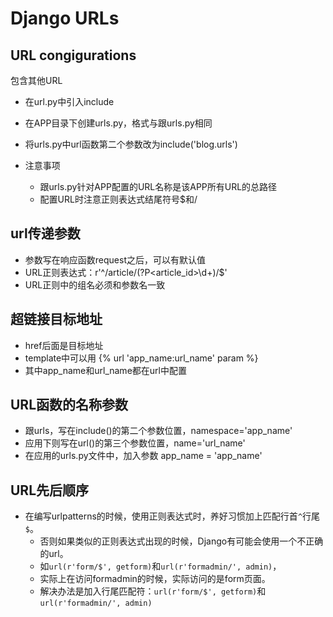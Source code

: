 # Django URLs



## URL congigurations

包含其他URL
* 在url.py中引入include
* 在APP目录下创建urls.py，格式与跟urls.py相同
* 将urls.py中url函数第二个参数改为include('blog.urls')

* 注意事项
  * 跟urls.py针对APP配置的URL名称是该APP所有URL的总路径
  * 配置URL时注意正则表达式结尾符号$和/



## url传递参数
* 参数写在响应函数request之后，可以有默认值
* URL正则表达式：r'^/article/(?P<article_id>\d+)/$'
* URL正则中的组名必须和参数名一致


## 超链接目标地址
* href后面是目标地址
* template中可以用 \{\% url 'app_name:url_name' param \%\} 
* 其中app_name和url_name都在url中配置


## URL函数的名称参数
* 跟urls，写在include()的第二个参数位置，namespace='app_name'
* 应用下则写在url()的第三个参数位置，name='url_name'
* 在应用的urls.py文件中，加入参数 app_name = 'app_name'


## URL先后顺序
* 在编写urlpatterns的时候，使用正则表达式时，养好习惯加上匹配行首`^`行尾`$`。
  * 否则如果类似的正则表达式出现的时候，Django有可能会使用一个不正确的url。
  * 如`url(r'form/$', getform)`和`url(r'formadmin/', admin)`，
  * 实际上在访问formadmin的时候，实际访问的是form页面。
  * 解决办法是加入行尾匹配符：`url(r'form/$', getform)`和`url(r'formadmin/', admin)`

